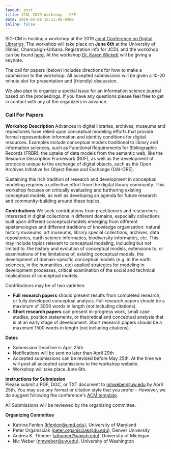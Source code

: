 ```yaml
---
layout: post
title: JCDL 2019 Workshop - CFP
date: 2019-03-08 16:11:00-0400
inline: false
---
```


SIG-CM is hosting a workshop at the 2019 [Joint Conference on Digital Libraries](https://2019.jcdl.org/). The workshop will take place on **June 6th** at the University of Illinois, Champaign-Urbana. Registration info for JCDL and the workshop can be found [here](https://2019.jcdl.org/registration/).   At the workshop [Dr. Karen Wickett](https://ischool.illinois.edu/people/karen-wickett) will be giving a keynote.

The call for papers (below) includes directions for how to make a submission to the workshop. All accepted submissions will be given a 10-20 minute slot for presentation and (friendly) discussion.

We also plan to organize a special issue for an information science journal based on the proceedings. If you have any questions please feel free to get in contact with any of the organizers in advance.

### Call For Papers

**Workshop Description**
Advances in digital libraries, archives, museums and repositories have relied upon conceptual modeling efforts that provide formal representation information and identity conditions for digital resources. Examples include conceptual models traditional to library and information sciences, such as Functional Requirements for Bibliographic Records (FRBR), the uptake of data models from the semantic web, like the Resource Description Framework (RDF), as well as the development of protocols unique to the exchange of digital objects, such as the Open Archives Initiative for Object Reuse and Exchange (OAI-ORE).

Sustaining this rich tradition of research and development in conceptual modeling requires a collective effort from the digital library community. This workshop focuses on critically evaluating and furthering existing conceptual models, as well as developing an agenda for future research and community-building around these topics.

**Contributions**
We seek contributions from practitioners and researchers interested in digital collections in different domains, especially collections built upon different conceptual models emerging from different epistemologies and different traditions of knowledge organization: natural history museums, art museums, library special collections, archives, data repositories, earth science informatics, biodiversity informatics, etc. This may include topics relevant to conceptual modeling, including but not limited to:  the history and evolution of conceptual models, extensions to, or examinations of the limitations of, existing conceptual models, the development of domain-specific conceptual models (e.g. in the earth sciences, in the humanities, etc) applied strategies for modeling in development processes,  critical examination of the social and technical implications of conceptual models.

Contributions may be of two varieties:

- **Full research papers** should present results from completed research, or fully developed conceptual analysis. Full research papers should be a maximum of 3000 words in length (not including citations).
- **Short research papers** can present in-progress work, small case studies, position statements, or theoretical and conceptual analysis that is at an early stage of development. Short research papers should be a maximum 1500 words in length (not including citations).

**Dates**         
- Submission Deadline is April 25th
- Notifications will be sent no later than April 29th
- Accepted submissions can be revised before May 25th. At the time we will post all accepted submissions to the workshop website.
- Workshop will take place June 6th.

**Instructions for Submission**       
Please submit a PDF, DOC, or TXT document to nmweber@uw.edu by April 25th. You may use any format or citation style that you prefer - However, we do suggest following the conference's [ACM template](https://www.acm.org/publications/proceedings-template).  

All Submissions will be reviewed by the organizing committee.

**Organizing Committee**      
- Katrina Fenlon (kfenlon@umd.edu), University of Maryland
- Peter Organisciak (peter.organisciak@du.edu), Denver University
- Andrea K. Thomer (athomer@umich.edu), University of Michigan
- Nic Weber (nmweber@uw.edu), University of Washington
